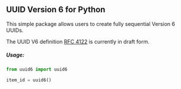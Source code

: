 ## UUID Version 6 for Python

This simple package allows users to create fully sequential Version 6 UUIDs.

The UUID V6 definition [RFC 4122](https://tools.ietf.org/html/draft-peabody-dispatch-new-uuid-format-00) is currently in draft form.

##### Usage:

```python
from uuid6 import uuid6

item_id = uuid6()
```
